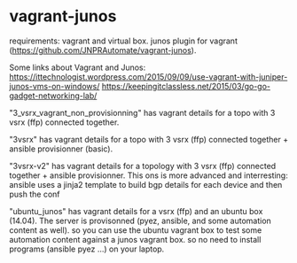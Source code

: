 # vagrant-junos

requirements: vagrant and virtual box. junos plugin for vagrant (https://github.com/JNPRAutomate/vagrant-junos).

Some links about Vagrant and Junos:  
https://ittechnologist.wordpress.com/2015/09/09/use-vagrant-with-juniper-junos-vms-on-windows/
https://keepingitclassless.net/2015/03/go-go-gadget-networking-lab/

"3_vsrx_vagrant_non_provisionning" has vagrant details for a topo with 3 vsrx (ffp) connected together. 

"3vsrx" has vagrant details for a topo with 3 vsrx (ffp) connected together + ansible provisionner (basic).

"3vsrx-v2" has vagrant details for a topology with 3 vsrx (ffp) connected together + ansible provisionner. 
This ons is more advanced and interresting: ansible uses a jinja2 template to build bgp details for each device and then push the conf

"ubuntu_junos" has vagrant details for a vsrx (ffp) and an ubuntu box (14.04). 
The server is provisonned (pyez, ansible, and some automation content as well). 
so you can use the ubuntu vagrant box to test some automation content against a junos vagrant box. 
so no need to install programs (ansible pyez ...) on your laptop.  




